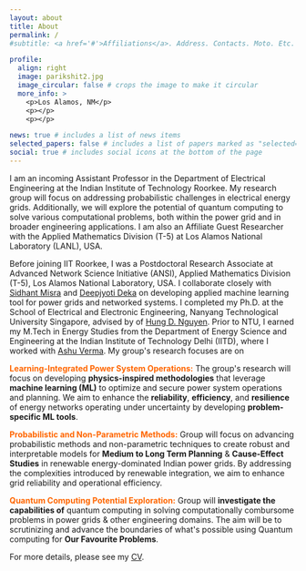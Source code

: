 ```yaml
---
layout: about
title: About
permalink: /
#subtitle: <a href='#'>Affiliations</a>. Address. Contacts. Moto. Etc.

profile:
  align: right
  image: parikshit2.jpg
  image_circular: false # crops the image to make it circular
  more_info: >
    <p>Los Alamos, NM</p>
    <p></p>
    <p></p>

news: true # includes a list of news items
selected_papers: false # includes a list of papers marked as "selected={true}"
social: true # includes social icons at the bottom of the page
---
```


I am an incoming Assistant Professor in the Department of Electrical Engineering at the Indian Institute of Technology Roorkee. My research group will focus on addressing probabilistic challenges in electrical energy grids. Additionally, we will explore the potential of quantum computing to solve various computational problems, both within the power grid and in broader engineering applications. I am also an Affiliate Guest Researcher with the Applied Mathematics Division (T-5) at Los Alamos National Laboratory (LANL), USA.


Before joining IIT Roorkee, I was a Postdoctoral Research Associate at Advanced Network Science Initiative (ANSI), Applied Mathematics Division (T-5), Los Alamos National Laboratory, USA. I collaborate closely with [Sidhant Misra](https://sidhantmisra.github.io) and [Deepjyoti Deka](https://www.linkedin.com/in/deepjyoti-deka-8a44388/) on developing applied machine learning tool for power grids and networked systems. I completed my Ph.D. at the School of Electrical and Electronic Engineering, Nanyang Technological University Singapore, advised by of [Hung D. Nguyen](https://scholar.google.com.vn/citations?hl=en&user=jG-MRH8AAAAJ&view_op=list_works&sortby=pubdate). Prior to NTU, I earned my M.Tech in Energy Studies from the Department of Energy Science and Engineering at the Indian Institute of Technology Delhi (IITD), where I worked with [Ashu Verma](https://abudhabi.iitd.ac.in/averma). My group's research focuses are on 

**<span style="color: #ff6600;">Learning-Integrated Power System Operations:</span>** The group's research will focus on developing **physics-inspired methodologies** that leverage **machine learning (ML)** to optimize and secure power system operations and planning. We aim to enhance the **reliability**, **efficiency**, and **resilience** of energy networks operating under uncertainty by developing **problem-specific ML tools**. 


**<span style="color: #ff6600;">Probabilistic and Non-Parametric Methods:</span>** Group will focus on advancing probabilistic methods and non-parametric techniques to create robust and interpretable models for **Medium to Long Term Planning** & **Cause-Effect Studies** in renewable energy-dominated Indian power grids. By addressing the complexities introduced by renewable integration, we aim to enhance grid reliability and operational efficiency.


**<span style="color: #ff6600;">Quantum Computing Potential Exploration:</span>** Group will **investigate the capabilities of** quantum computing in solving computationally combursome problems in power grids & other engineering domains. The aim will be to scrutinizing and advance the boundaries of what's possible using Quantum computing for **Our Favourite Problems**.

For more details, please see my [CV](/assets/pdf/Parikshit_CV.pdf). 

